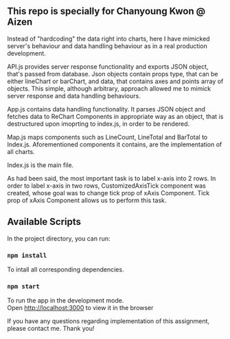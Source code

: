 ## This repo is specially for Chanyoung Kwon @ Aizen

Instead of "hardcoding" the data right into charts, here I have mimicked server's behaviour and data handling behaviour as in a real production development.

API.js provides server response functionality and exports JSON object, that's passed from database. Json objects contain props type, that can be either lineChart or barChart, and data, that contains axes and points array of objects. This simple, although arbitrary, approach allowed me to mimick server response and data handling behaviours.


App.js contains data handling functionality. It parses JSON object and fetches data to ReChart Components in appropriate way as an object,
that is destructured upon imoprting to index.js, in order to be rendered.

Map.js maps components such as LineCount, LineTotal and BarTotal to Index.js. Aforementioned components it contains, are the implementation of all charts.

Index.js is the main file.

As had been said, the most important task is to label x-axis into 2 rows. In order to label x-axis in two rows, CustomizedAxisTick component was created, whose goal was to change tick prop of xAxis Component. Tick prop of xAxis Component allows us to perform this task.

## Available Scripts

In the project directory, you can run:
### `npm install`

To intall all corresponding dependencies.

### `npm start`

To run the app in the development mode.<br>
Open [http://localhost:3000](http://localhost:3000) to view it in the browser


If you have any questions regarding implementation of this assignment, please contact me. Thank you!
